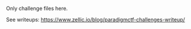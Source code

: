 Only challenge files here.

See writeups: https://www.zellic.io/blog/paradigmctf-challenges-writeup/
